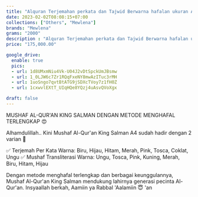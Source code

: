 ```yaml
---
title: "Alquran Terjemahan perkata dan Tajwid Berwarna hafalan ukuran A4 Besar King Salman"
date: 2023-02-02T08:08:15+07:00
collections: ["Others", "Mewlena"]
brands: "Mewlena"
grams: "2000"
description : "Alquran Terjemahan perkata dan Tajwid Berwarna hafalan ukuran A4 Besar King Salman"
price: "175,000.00"

google_drive:
  enable: true
  pics:
  - url: 1d8UMxmNiu4Vk-U04J2vDtSpckUmJBsmw
  - url: 1_0LJW6c7Zr1RQqFxeNY8mwAzITuc3rMH
  - url: 1uoSngo7qvtBtATG9jSDXcTVoy7z1fH0Z
  - url: 1cxwvlEXtT_UIqHQe8YQzj4uAsvQVoXgx

draft: false
---
```


MUSHAF AL-QUR'AN KING SALMAN DENGAN METODE MENGHAFAL TERLENGKAP 😍

Alhamdulillah.. Kini Mushaf Al-Qur'an King Salman A4 sudah hadir dengan 2 varian 🤩

✅ Terjemah Per Kata
   Warna: Biru, Hijau, Hitam, Merah, Pink, Tosca, Coklat, Ungu
✅ Mushaf Transliterasi
   Warna: Ungu, Tosca, Pink, Kuning, Merah, Biru, Hitam, Hijau

Dengan metode menghafal terlengkap dan berbagai keunggulannya, Mushaf Al-Qur'an King Salman mendukung lahirnya generasi pecinta Al-Qur'an. Insyaallah berkah, Aamiin ya Rabbal 'Aalamiin 😇      'an 
